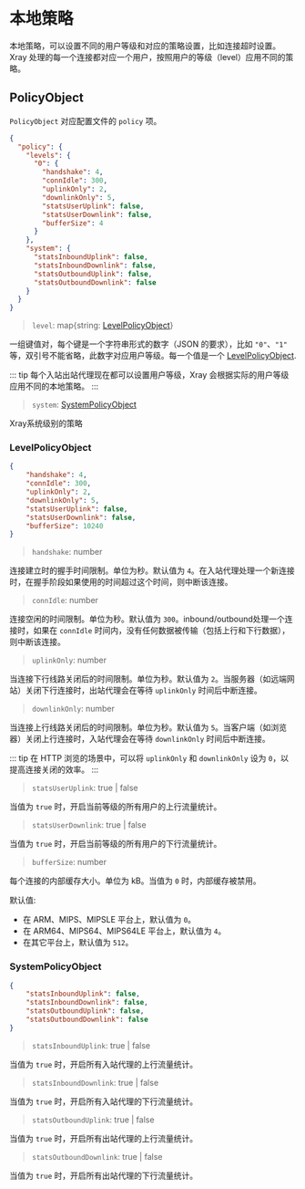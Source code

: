 # 本地策略

本地策略，可以设置不同的用户等级和对应的策略设置，比如连接超时设置。Xray 处理的每一个连接都对应一个用户，按照用户的等级（level）应用不同的策略。

## PolicyObject

`PolicyObject` 对应配置文件的 `policy` 项。

```json
{
  "policy": {
    "levels": {
      "0": {
        "handshake": 4,
        "connIdle": 300,
        "uplinkOnly": 2,
        "downlinkOnly": 5,
        "statsUserUplink": false,
        "statsUserDownlink": false,
        "bufferSize": 4
      }
    },
    "system": {
      "statsInboundUplink": false,
      "statsInboundDownlink": false,
      "statsOutboundUplink": false,
      "statsOutboundDownlink": false
    }
  }
}
```
>`level`: map{string: [LevelPolicyObject](#levelpolicyobject)}

一组键值对，每个键是一个字符串形式的数字（JSON 的要求），比如 `"0"`、`"1"` 等，双引号不能省略，此数字对应用户等级。每一个值是一个 [LevelPolicyObject](#levelpolicyobject).

::: tip
每个入站出站代理现在都可以设置用户等级，Xray 会根据实际的用户等级应用不同的本地策略。
:::

>`system`: [SystemPolicyObject](#systempolicyobject)

Xray系统级别的策略


### LevelPolicyObject

```json
{
    "handshake": 4,
    "connIdle": 300,
    "uplinkOnly": 2,
    "downlinkOnly": 5,
    "statsUserUplink": false,
    "statsUserDownlink": false,
    "bufferSize": 10240
}
```
>`handshake`: number

连接建立时的握手时间限制。单位为秒。默认值为 `4`。在入站代理处理一个新连接时，在握手阶段如果使用的时间超过这个时间，则中断该连接。

>`connIdle`: number

连接空闲的时间限制。单位为秒。默认值为 `300`。inbound/outbound处理一个连接时，如果在 `connIdle` 时间内，没有任何数据被传输（包括上行和下行数据），则中断该连接。

>`uplinkOnly`: number

当连接下行线路关闭后的时间限制。单位为秒。默认值为 `2`。当服务器（如远端网站）关闭下行连接时，出站代理会在等待 `uplinkOnly` 时间后中断连接。

>`downlinkOnly`: number

当连接上行线路关闭后的时间限制。单位为秒。默认值为 `5`。当客户端（如浏览器）关闭上行连接时，入站代理会在等待 `downlinkOnly` 时间后中断连接。

::: tip
在 HTTP 浏览的场景中，可以将 `uplinkOnly` 和 `downlinkOnly` 设为 `0`，以提高连接关闭的效率。
:::

>`statsUserUplink`: true | false

当值为 `true` 时，开启当前等级的所有用户的上行流量统计。

>`statsUserDownlink`: true | false

当值为 `true` 时，开启当前等级的所有用户的下行流量统计。

>`bufferSize`: number

每个连接的内部缓存大小。单位为 kB。当值为 `0` 时，内部缓存被禁用。

默认值: 
* 在 ARM、MIPS、MIPSLE 平台上，默认值为 `0`。
* 在 ARM64、MIPS64、MIPS64LE 平台上，默认值为 `4`。
* 在其它平台上，默认值为 `512`。

### SystemPolicyObject

```json
{
    "statsInboundUplink": false,
    "statsInboundDownlink": false,
    "statsOutboundUplink": false,
    "statsOutboundDownlink": false
}
```

>`statsInboundUplink`: true | false

当值为 `true` 时，开启所有入站代理的上行流量统计。

>`statsInboundDownlink`: true | false

当值为 `true` 时，开启所有入站代理的下行流量统计。

>`statsOutboundUplink`: true | false

当值为 `true` 时，开启所有出站代理的上行流量统计。

>`statsOutboundDownlink`: true | false

当值为 `true` 时，开启所有出站代理的下行流量统计。
